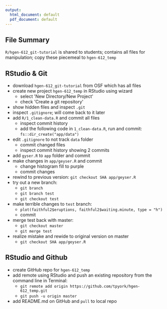 ```yaml
---
output:
  html_document: default
  pdf_document: default
---
```



## File Summary
`R/hgen-612_git-tutorial` is shared to students; contains all files for manipulation; copy these piecemeal to `hgen-612_temp`  


## RStudio & Git
- download `hgen-612_git-tutorial` from OSF which has all files  
- create new project `hgen-612_temp` in RStudio using wizard  
    - select 'New Directory/New Project'
    - check 'Create a git repository'
- show hidden files and inspect `.git`
- inspect `.gitignore`; will come back to it later
- add `R/1_clean-data.R` and commit all files
    - inspect commit history
    - add the following code in `1_clean-data.R`, run and commit: `fs::dir_create("app/data")`
- edit `.gitignore` to not track `data` folder
    - commit changed files
    - inspect commit history showing 2 commits
- add `gyser.R` to `app` folder and commit
- make changes in `app/geyser.R` and commit
    - change histogram fill to purple
    - commit changes
- rewind to previous version:  `git checkout SHA app/geyser.R`
- try out a new branch: 
    - `git branch`
    - `git branch test`
    - `git checkout test`
- make terrible changes to `test` branch:
    - `plot(faithful2$eruptions, faithful2$waiting.minute, type = "h")`
    - commit
- merge test back with master: 
    - `git checkout master`
    - `git merge test`
- realize mistake and rewide to original version on master
    - `git checkout SHA app/geyser.R`


## RStudio and Github
- create GitHub repo for `hgen-612_temp`
- add remote using RStudio and push an existing repository from the command line in Terminal:
    - `git remote add origin https://github.com/tpyork/hgen-612_temp.git`
    - `git push -u origin master`
- add README.md on GitHub and `pull` to local repo



